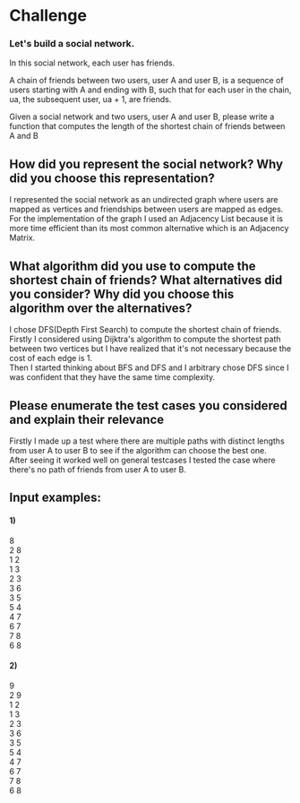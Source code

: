 # Challenge
### Let's build a social network. 

In this social network, each user has friends.

A chain of friends between two users, user A and user B, is a sequence of users starting with A and ending with B, such that for each user in the chain, ua, the subsequent user, ua + 1, are friends.

Given a social network and two users, user A and user B, please write a function that computes the length of the shortest chain of friends between A and B

## How did you represent the social network? Why did you choose this representation? <br>

I represented the social network as an undirected graph where users are mapped as vertices and friendships between users are mapped as edges. <br>
For the implementation of the graph I used an Adjacency List because it is more time efficient than its most common alternative which is an Adjacency Matrix. <br>

## What algorithm did you use to compute the shortest chain of friends? What alternatives did you consider? Why did you choose this algorithm over the alternatives? <br>

I chose DFS(Depth First Search) to compute the shortest chain of friends. <br>
Firstly I considered using Dijktra's algorithm to compute the shortest path between two vertices but I have realized that it's not necessary because the cost of each edge is 1. <br>
Then I started thinking about BFS and DFS and I arbitrary chose DFS since I was confident that they have the same time complexity.<br>

## Please enumerate the test cases you considered and explain their relevance

Firstly I made up a test where there are multiple paths with distinct lengths from user A to user B to see if the algorithm can choose the best one. <br>
After seeing it worked well on general testcases I tested the case where there's no path of friends from user A to user B.<br>

## Input examples:

#### 1)
8 <br>
2 8 <br>
1 2 <br>
1 3 <br>
2 3 <br>
3 6 <br>
3 5 <br>
5 4 <br>
4 7 <br>
6 7 <br>
7 8 <br>
6 8 <br>


#### 2) 
9 <br>
2 9 <br>
1 2 <br>
1 3 <br>
2 3 <br>
3 6 <br>
3 5 <br>
5 4 <br>
4 7 <br>
6 7 <br>
7 8 <br>
6 8 <br>


